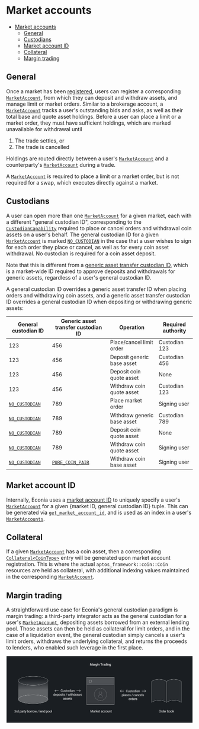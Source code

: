 # Market accounts

- [Market accounts](#market-accounts)
  - [General](#general)
  - [Custodians](#custodians)
  - [Market account ID](#market-account-id)
  - [Collateral](#collateral)
  - [Margin trading](#margin-trading)

## General

Once a market has been [registered](registry.md), users can register a corresponding [`MarketAccount`](../../../src/move/econia/build/Econia/docs/user.md#0xc0deb00c_user_MarketAccount), from which they can deposit and withdraw assets, and manage limit or market orders.
Similar to a brokerage account, a [`MarketAccount`](../../../src/move/econia/build/Econia/docs/user.md#0xc0deb00c_user_MarketAccount) tracks a user's outstanding bids and asks, as well as their total base and quote asset holdings.
Before a user can place a limit or a market order, they must have sufficient holdings, which are marked unavailable for withdrawal until

1. The trade settles, or
1. The trade is cancelled

Holdings are routed directly between a user's [`MarketAccount`](../../../src/move/econia/build/Econia/docs/user.md#0xc0deb00c_user_MarketAccount) and a counterparty's [`MarketAccount`](../../../src/move/econia/build/Econia/docs/user.md#0xc0deb00c_user_MarketAccount) during a trade.

A [`MarketAccount`](../../../src/move/econia/build/Econia/docs/user.md#0xc0deb00c_user_MarketAccount) is required to place a limit or a market order, but is not required for a swap, which executes directly against a market.

## Custodians

A user can open more than one [`MarketAccount`](../../../src/move/econia/build/Econia/docs/user.md#0xc0deb00c_user_MarketAccount) for a given market, each with a different "general custodian ID", corresponding to the [`CustodianCapability`](../../../src/move/econia/build/Econia/docs/registry.md#0xc0deb00c_registry_CustodianCapability) required to place or cancel orders and withdrawal coin assets on a user's behalf.
The general custodian ID for a given [`MarketAccount`](../../../src/move/econia/build/Econia/docs/user.md#0xc0deb00c_user_MarketAccount) is marked [`NO_CUSTODIAN`](../../../src/move/econia/build/Econia/docs/user.md#0xc0deb00c_user_NO_CUSTODIAN) in the case that a user wishes to sign for each order they place or cancel, as well as for every coin asset withdrawal.
No custodian is required for a coin asset deposit.

Note that this is different from a [generic asset transfer custodian ID](registry.md#asset-types), which is a market-wide ID required to approve deposits and withdrawals for generic assets, regardless of a user's general custodian ID.

A general custodian ID overrides a generic asset transfer ID when placing orders and withdrawing coin assets, and a generic asset transfer custodian ID overrides a general custodian ID when depositing or withdrawing generic assets:

| General custodian ID                                                                              | Generic asset transfer custodian ID                                                                           | Operation                      | Required authority |
|---------------------------------------------------------------------------------------------------|---------------------------------------------------------------------------------------------------------------|--------------------------------|--------------------|
| 123                                                                                               | 456                                                                                                           | Place/cancel limit order       | Custodian 123      |
| 123                                                                                               | 456                                                                                                           | Deposit generic base asset     | Custodian 456      |
| 123                                                                                               | 456                                                                                                           | Deposit coin quote asset       | None               |
| 123                                                                                               | 456                                                                                                           | Withdraw coin quote asset      | Custodian 123      |
| [`NO_CUSTODIAN`](../../../src/move/econia/build/Econia/docs/user.md#0xc0deb00c_user_NO_CUSTODIAN) | 789                                                                                                           | Place market order             | Signing user       |
| [`NO_CUSTODIAN`](../../../src/move/econia/build/Econia/docs/user.md#0xc0deb00c_user_NO_CUSTODIAN) | 789                                                                                                           | Withdraw generic base asset    | Custodian 789      |
| [`NO_CUSTODIAN`](../../../src/move/econia/build/Econia/docs/user.md#0xc0deb00c_user_NO_CUSTODIAN) | 789                                                                                                           | Deposit coin quote asset       | None               |
| [`NO_CUSTODIAN`](../../../src/move/econia/build/Econia/docs/user.md#0xc0deb00c_user_NO_CUSTODIAN) | 789                                                                                                           | Withdraw coin quote asset      | Signing user       |
| [`NO_CUSTODIAN`](../../../src/move/econia/build/Econia/docs/user.md#0xc0deb00c_user_NO_CUSTODIAN) | [`PURE_COIN_PAIR`](../../../src/move/econia/build/Econia/docs/registry.md#0xc0deb00c_registry_PURE_COIN_PAIR) | Withdraw coin base asset       | Signing user       |

## Market account ID

Internally, Econia uses a [market account ID](../../../src/move/econia/build/Econia/docs/user.md#@Market_account_ID_1) to uniquely specify a user's [`MarketAccount`](../../../src/move/econia/build/Econia/docs/user.md#0xc0deb00c_user_MarketAccount) for a given {market ID, general custodian ID} tuple.
This can be generated via [`get_market_account_id`](../../../src/move/econia/build/Econia/docs/user.md#0xc0deb00c_user_get_market_account_id), and is used as an index in a user's [`MarketAccounts`](../../../src/move/econia/build/Econia/docs/user.md#0xc0deb00c_user_MarketAccounts).

## Collateral

If a given [`MarketAccount`](../../../src/move/econia/build/Econia/docs/user.md#0xc0deb00c_user_MarketAccount) has a coin asset, then a corresponding [`Collateral<CoinType>`](../../../src/move/econia/build/Econia/docs/user.md#0xc0deb00c_user_Collateral) entry will be generated upon market account registration.
This is where the actual `aptos_framework::coin::Coin` resources are held as collateral, with additional indexing values maintained in the corresponding [`MarketAccount`](../../../src/move/econia/build/Econia/docs/user.md#0xc0deb00c_user_MarketAccount).

## Margin trading

A straightforward use case for Econia's general custodian paradigm is margin trading:
a third-party integrator acts as the general custodian for a user's [`MarketAccount`](../../../src/move/econia/build/Econia/docs/user.md#0xc0deb00c_user_MarketAccount), depositing assets borrowed from an external lending pool.
Those assets can then be held as collateral for limit orders, and in the case of a liquidation event, the general custodian simply cancels a user's limit orders, withdraws the underlying collateral, and returns the proceeds to lenders, who enabled such leverage in the first place.

![](../diagrams/margin-trading.png)